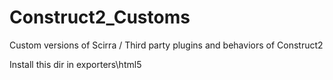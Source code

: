 # Construct2_Customs
Custom versions of Scirra / Third party plugins and behaviors of Construct2

Install this dir in exporters\html5
